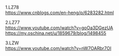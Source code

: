1.LZ78<br>
https://www.cnblogs.com/en-heng/p/6283282.html


2.LZ77 <br>
https://www.youtube.com/watch?v=goOa3DGezUA <br>
https://my.oschina.net/u/1859679/blog/1498455

3.LZW<br>
https://www.youtube.com/watch?v=nW7OARbr7OI
